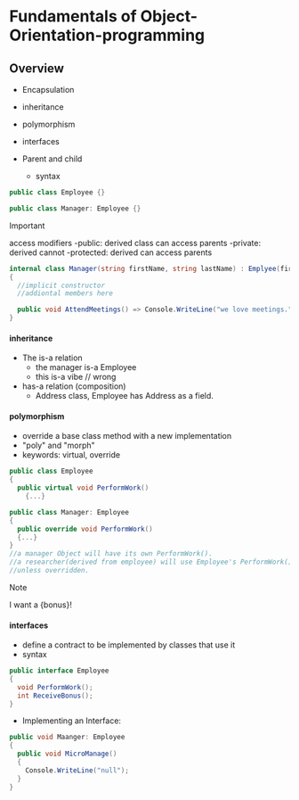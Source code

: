 # Fundamentals of Object-Orientation-programming

## Overview

- Encapsulation
- inheritance
- polymorphism
- interfaces

- Parent and child
  - syntax

```c#
public class Employee {}

public class Manager: Employee {}
```

> [!IMPORTANT]
> access modifiers
> -public: derived class can access parents
> -private: derived cannot
> -protected: derived can access parents

```c#
internal class Manager(string firstName, string lastName) : Emplyee(firstName, lastName)
{
  //implicit constructor
  //addiontal members here

  public void AttendMeetings() => Console.WriteLine("we love meetings.");
}
```

#### inheritance

- The is-a relation
  - the manager is-a Employee
  - this is-a vibe // wrong
- has-a relation (composition)
  - Address class, Employee has Address as a field.

#### polymorphism

- override a base class method with a new implementation
- "poly" and "morph"
- keywords: virtual, override

```c#
public class Employee
{
  public virtual void PerformWork()
    {...}
```

```c#
public class Manager: Employee
{
  public override void PerformWork()
  {...}
}
//a manager Object will have its own PerformWork().
//a researcher(derived from employee) will use Employee's PerformWork()
//unless overridden.
```

> [!NOTE]
> I want a {bonus}!

#### interfaces

- define a contract to be implemented by classes that use it
- syntax

```c#
public interface Employee
{
  void PerformWork();
  int ReceiveBonus();
}
```

- Implementing an Interface:

```c#
public void Maanger: Employee
{
  public void MicroManage()
  {
    Console.WriteLine("null");
  }
}
```

